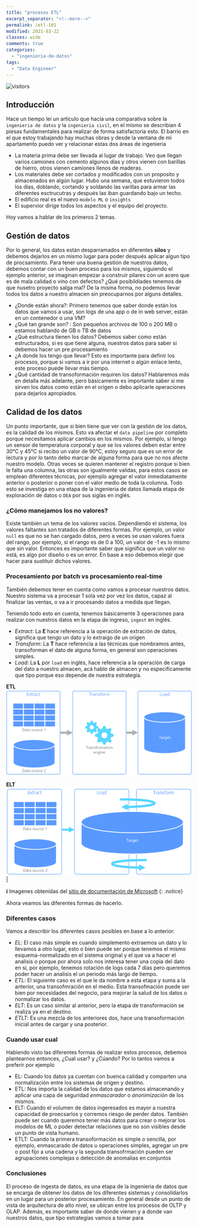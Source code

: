 ```yaml
---
title: "procesos ETL"
excerpt_separator: "<!--more-->"
permalink: /etl-101
modified: 2021-03-22   
classes: wide
comments: true
categories:
  - "ingenieria-de-datos"
tags:
  - "Data Engineer"
---
```


![visitors](https://visitor-badge.glitch.me/badge?page_id=includewareok.blog.2021-03-10-etl")

## Introducción

Hace un tiempo leí un articulo que hacía una comparativa sobre la `ingenieria de datos` y la `ingenieria civil`, en el mismo se describian 4 piesas fundamentales para realizar de forma satisfactoria esto. El barrio en el que estoy trabajando hay muchas obras y desde la ventana de mi apartamento puedo ver y relacionar estas dos áreas de ingenieria
* La materia prima debe ser llevada al lugar de trabajo. Veo que llegan varios camiones con cemento algunos días y otros vienen con barillas de hierro, otros vienen camiones llenos de maderas.
* Los materiales debe ser cortados y modificados con un proposito y almacenados en algún lugar. Hubo una semana, que estuvieron todos los días, doblando, cortando y soldando las varillas para armar las diferentes esctrucutras y después las iban guardando bajo un techo.
* El edificio real es el nuevo `modelo ML` o `insights` 
* El supervior dirige todos los aspectos y el equipo del proyecto. 

Hoy vamos a hablar de los primeros 2 temas.
<!--more-->

## Gestión de datos
Por lo general, los datos están desparramados en diferentes **silos** y debemos dejarlos en un mismo lugar para poder después aplicar algun tipo de procsamiento. Para tener una buena gestión de nuestros datos, debemos contar con un buen proceso para los mismos, siguiendo el ejemplo anterior, se imaginan empezar a construir pilares con un acero que es de mala calidad o vino con defectos? ¿Qué posibildiades tenemos de que nusetro proyecto salga mal? De la misma forma, no podemos llevar todos los datos a nuestro almacen sin preocuparnos por alguns detalles.

* ¿Donde están ahora?: Primero tenemos que saber donde están los datos que vamos a usar, son logs de una app o de in web server, están en un contenedor o una VM? 
* ¿Qué tan grande son? : Son pequeños archivos de 100 o 200 MB o estamos hablando de GB o TB de datos
* ¿Qué estructura tienen los datos? Debemos saber como están estructurados, si es que tiene alguna, nuestros datos para saber si debemos hacer un pre procesamiento
* ¿A donde los tengo que llevar? Esto es importante para definir los procesos, porque si vamos a ir por una internet o algún enlace lento, este proceso puede llevar más tiempo.
* ¿Qué cantidad de transoformación requiren los datos? Hablaremos más en detalla más adelante, pero básicamente es importante saber si me sirven los datos como están en el origen o debo aplicarle operaciones para dejarlos apropiados.

## Calidad de los datos
Un punto importante, que si bien tiene que ver con la gestión de los datos, es la calidad de los mismos. Esto va afectar el `data pipeline` por completo porque necesitamos aplicar cambios en los mismos. Por ejemplo, si tengo un sensor de temperatura corporal y que se los valores deben estar entre 30°C y 45°C si recibo un valor de 90°C, estoy seguro que es un error de lectura y por lo tanto debo marcar de alguna forma para que no nos afecte nuestro modelo. Otras veces se quieren mantener el registro porque si bien le falta una columna, las otras son igualmente validas, para estos casos se emplean diferentes técnicas, por ejemplo agregar el valor inmediatamente anterior o posterior o poner con el valor medio de toda la columna. Todo esto se investiga en una etapa de la ingenieria de datos llamada etapa de exploración de datos o `DEA` por sus siglas en inglés. 

### ¿Cómo manejamos los no valores?
Existe también un tema de los valores vacios. Dependiendo el sistema, los valores faltantes son tratados de diferentes formas. Por ejemplo, un valor `null` es que no se han cargado datos, pero a veces se usan valores fuera del rango, por ejemplo, si el rango es de 0 a 100, un valor de -1 es lo mismo que sin valor. Entonces es importante saber que significa que un valor no está, es algo por diseño o es un error. En base a eso debemos elegir que hacer para sustituir dichos valores.


### Procesamiento por batch vs procesamiento real-time
También debemos tener en cuenta como vamos a procesar nuestros datos. Nuestro sistema va a procesar 1 sola vez por vez los datos, capaz al finalizar las ventas, o va a ir procesando datos a medida que llegan. 

Teniendo todo esto en cuenta, tenemos básicamente 3 operaciones para realizar con nuestros datos en la etapa de ingreso, `ingest` en inglés.
* _Extract_: La **E** hace referencia a la operación de extración de datos, significa que tengo un dato y lo extraigo de un origen 
* _Transform_: La **T** hace referencia a las técnicas que nombramos antes, transoforman el dato de alguna forma, en general son operaciones simples.
* _Load_: La **L** por `load` en inglés, hace referencia a la operación de carga del dato a nuestro almacen, acá hablo de almacen y no especificamente que tipo porque eso depende de nuestra estrategía.

**ETL**
 ![ETL](/assets/images/2021-03/22/etl.png) 
 
 **ELT** 
 ![ELT](/assets/images/2021-03/22/elt.png) |


**:information_source:** 
Imagenes obtenidas del [sitio de documentación de Microsoft](https://docs.microsoft.com/es-es/azure/architecture/data-guide/relational-data/etl)
{: .notice}


Ahora veamos las diferentes formas de hacerlo.

### Diferentes casos
Vamos a describir los diferentes casos posibles en base a lo anterior:
* _EL_: El caso más simple es cuando simplemento extraemos un dato y lo llevamos a otro lugar, esto o bien puede ser porque tenemos el mismo esquema-normalizado en el sistema original y el que va a hacer el analisis o porque por ahora solo nos interesa tener una copia del dato en si, por ejemplo, tenemos rotación de logs cada 7 días pero queremos poder hacer un analisis el un periodo más largo de tiempo.
* _ETL_: El siguiente caso es el que le da nombre a esta etapa y suma a la anterior, una transofmración en el medio. Esta transofmación puede ser bien por necesidades del negocio, para mejorar la salud de los datos o normalizar los datos.
* _ELT_: Es un caso similar al anterior, pero la etapa de transformación se realiza ya en el destino.
* _ETLT_: Es una mezcla de los anteriores dos, hace una transoformación inicial antes de cargar y una posterior.

### Cuando usar cual
Habiendo visto las diferentes formas de realizar estos procesos, debemos plantearnos entonces, ¿Cual usar? y ¿Cúando? Por lo tantos vamos a preferir por ejemplo
* EL: Cuando los datos ya cuentan con buenca calidad y comparten una normalización entre los sistemas de origen y destino.
* ETL: Nos importa la calidad de los datos que estamos almacenando y aplicar una capa de seguridad _enmascarador_ o _anonimización_ de los mismos.
* ELT: Cuando el volumen de datos ingeresados es mayor a nuestra capacidad de proecsarlos y corremos riesgo de perder datos. También puede ser cuando queremos tener más datos para crear o mejorar los modelos de ML o poder detectar relaciones que no son visibles desde un punto de vista humano.
* ETLT: Cuando la primera transoformación es simple o sencilla, por ejemplo, enmascarado de datos u operaciones simples, agregar un pre o post fijo a una cadena y la segunda transofrmación pueden ser agrupaciones complejas o detección de anomalias en conjuntos


### Conclusiones
El proceso de ingesta de datos, es una etapa de la ingenieria de datos que se encarga de obtener los datos de los diferentes sistemas y consolidarlos en  un lugar para un posterior procesamiento. En general desde un punto de vista de arquitectura de alto nivel, se ubican entre los procesos de OLTP y OLAP. Además, es importante saber de donde vienen y a donde van nuestros datos, que tipo estrategias vamos a tomar para 